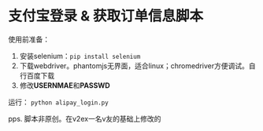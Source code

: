 # 支付宝登录 & 获取订单信息脚本

使用前准备：
1. 安装selenium：`pip install selenium`
2. 下载webdriver。phantomjs无界面，适合linux；chromedriver方便调试。自行百度下载
3. 修改**USERNMAE**和**PASSWD**

运行：
`python alipay_login.py`

pps. 脚本非原创。在v2ex一名v友的基础上修改的
